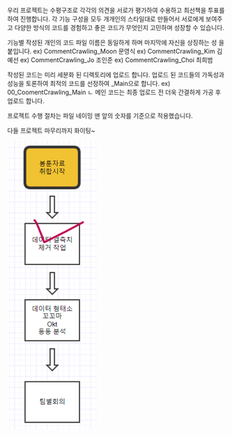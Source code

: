 우리 프로젝트는 수평구조로 각각의 의견을 서로가 평가하여 수용하고 최선책을 투표를 하여 진행합니다.
각 기능 구성을 모두 개개인의 스타일대로 만들어서 서로에게 보여주고 다양한 방식의 코드를 경험하고 좋은 코드가 무엇인지 고민하며 성장할 수 있습니다.

기능별 작성된 개인의 코드 파일 이름은 동일하게 하며 마지막에 자신을 상징하는 성 을 붙입니다.
ex) CommentCrawling_Moon 문영식
ex) CommentCrawling_Kim 김예선
ex) CommentCrawling_Jo 조인준
ex) CommentCrawling_Choi 최희범
 
작성된 코드는 미리 세분화 된 디렉토리에 업로드 합니다.
업로드 된 코드들의 가독성과 성능을 토론하여 최적의 코드를 선정하여 _Main으로 합니다.
ex) 00_CoomentCrawling_Main
ㄴ 메인 코드는 최종 업로드 전 더욱 간결하게 가공 후 업로드 합니다.

프로젝트 수행 절차는 파일 네이밍 맨 앞의 숫자를 기준으로 적용했습니다.

다들 프로젝트 마무리까지 화이팅~

<img src='https://github.com/Ijjoe/k-digital_alpaedu_pythonStudy/blob/main/img/1%EC%B0%A8%EA%B3%84%ED%9A%8D%ED%91%9C_2.PNG'/>
